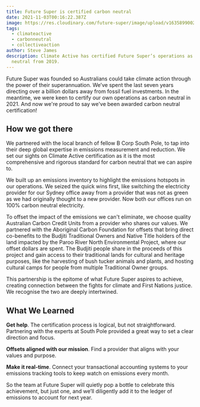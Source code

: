 ```yaml
---
title: Future Super is certified carbon neutral
date: 2021-11-03T00:16:22.387Z
image: https://res.cloudinary.com/future-super/image/upload/v1635899002/Climate%20Active%20Carbon%20Neutral/ClimateActive_CNCertified_Org_Horizontal_Black_pos.png
tags:
  - climateactive
  - carbonneutral
  - collectiveaction
author: Steve James
description: Climate Active has certified Future Super’s operations as carbon
  neutral from 2019.
---
```

Future Super was founded so Australians could take climate action through the power of their superannuation. We’ve spent the last seven years directing over a billion dollars away from fossil fuel investments. In the meantime, we were keen to certify our own operations as carbon neutral in 2021. And now we're proud to say we've been awarded carbon neutral certification! 

## How we got there

We partnered with the local branch of fellow B Corp South Pole, to tap into their deep global expertise in emissions measurement and reduction. We set our sights on Climate Active certification as it is the most comprehensive and rigorous standard for carbon neutral that we can aspire to. 

We built up an emissions inventory to highlight the emissions hotspots in our operations. We seized the quick wins first, like switching the electricity provider for our Sydney office away from a provider that was not as green as we had originally thought to a new provider. Now both our offices run on 100% carbon neutral electricity. 

To offset the impact of the emissions we can't eliminate, we choose quality Australian Carbon Credit Units from a provider who shares our values. We partnered with the Aboriginal Carbon Foundation for offsets that bring direct co-benefits to the Budjiti Traditional Owners and Native Title holders of the land impacted by the Paroo River North Environmental Project, where our offset dollars are spent. The Budjiti people share in the proceeds of this project and gain access to their traditional lands for cultural and heritage purposes, like the harvesting of bush tucker animals and plants, and hosting cultural camps for people from multiple Traditional Owner groups. 

This partnership is the epitome of what Future Super aspires to achieve, creating connection between the fights for climate and First Nations justice. We recognise the two are deeply intertwined.

## What We Learned

**Get help**. The certification process is logical, but not straightforward. Partnering with the experts at South Pole provided a great way to set a clear direction and focus.

**Offsets aligned with our mission**. Find a provider that aligns with your values and purpose. 

**Make it real-time**. Connect your transactional accounting systems to your emissions tracking tools to keep watch on emissions every month. 

So the team at Future Super will quietly pop a bottle to celebrate this achievement, but just one, and we’ll diligently add it to the ledger of emissions to account for next year.